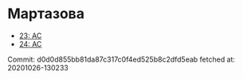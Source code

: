 # Мартазова
- [23: AC](23.md)
- [24: AC](24.md)

Commit: d0d0d855bb81da87c317c0f4ed525b8c2dfd5eab
 fetched at: 20201026-130233
